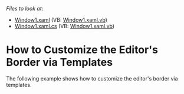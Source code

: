 <!-- default file list -->
*Files to look at*:

* [Window1.xaml](./CS/BaseEdit_BorderTemplate/Window1.xaml) (VB: [Window1.xaml.vb](./VB/BaseEdit_BorderTemplate/Window1.xaml.vb))
* [Window1.xaml.cs](./CS/BaseEdit_BorderTemplate/Window1.xaml.cs) (VB: [Window1.xaml.vb](./VB/BaseEdit_BorderTemplate/Window1.xaml.vb))
<!-- default file list end -->
# How to Customize the Editor's Border via Templates


<p>The following example shows how to customize the editor's border via templates.</p>

<br/>


